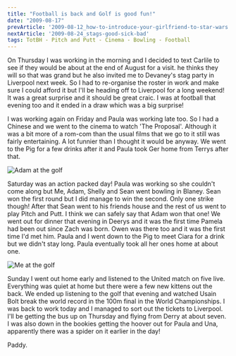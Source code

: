 ```yaml
---
title: "Football is back and Golf is good fun!"
date: "2009-08-17"
prevArticle: '2009-08-12_how-to-introduce-your-girlfriend-to-star-wars'
nextArticle: '2009-08-24_stags-good-sick-bad'
tags: TotBH - Pitch and Putt - Cinema - Bowling - Football
---
```

On Thursday I was working in the morning and I decided to text Carlile to see if they would be about at the end of August for a visit. he thinks they will so that was grand but he also invited me to Devaney's stag party in Liverpool next week. So I had to re-organise the roster in work and make sure I could afford it but I'll be heading off to Liverpool for a long weekend! It was a great surprise and it should be great craic. I was at football that evening too and it ended in a draw which was a big surprise!

I was working again on Friday and Paula was working late too. So I had a Chinese and we went to the cinema to watch 'The Proposal'. Although it was a bit more of a rom-com than the usual films that we go to it still was fairly entertaining. A lot funnier than I thought it would be anyway. We went to the Pig for a few drinks after it and Paula took Ger home from Terrys after that.

![Adam at the golf](/images/P8150119.JPG "Think it's going left")

Saturday was an action packed day! Paula was working so she couldn't come along but Me, Adam, Shelly and Sean went bowling in Blaney. Sean won the first round but I did manage to win the second. Only one strike though! After that Sean went to his friends house and the rest of us went to play Pitch and Putt. I think we can safely say that Adam won that one! We went out for dinner that evening in Deerys and it was the first time Pamela had been out since Zach was born. Owen was there too and it was the first time I'd met him. Paula and I went down to the Pig to meet Ciara for a drink but we didn't stay long. Paula eventually took all her ones home at about one.

![Me at the golf](/images/P8150121.JPG "Fore!!")

Sunday I went out home early and listened to the United match on five live. Everything was quiet at home but there were a few new kittens out the back. We ended up listening to the golf that evening and watched Usain Bolt break the world record in the 100m final in the World Championships. I was back to work today and I managed to sort out the tickets to Liverpool. I'll be getting the bus up on Thursday and flying from Derry at about seven. I was also down in the bookies getting the hoover out for Paula and Una, apparently there was a spider on it earlier in the day!

Paddy.